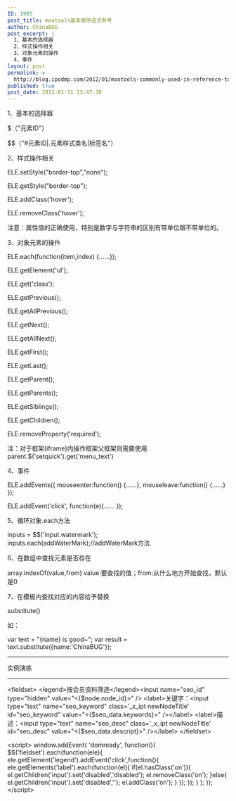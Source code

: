 ```yaml
---
ID: 1905
post_title: mootools基本常用语法参考
author: ChinaBUG
post_excerpt: |
  1、基本的选择器
  2、样式操作相关
  3、对象元素的操作
  4、事件
layout: post
permalink: >
  http://blog.ipodmp.com/2012/01/mootools-commonly-used-in-reference-to-the-basic-syntax-mootools.html
published: true
post_date: 2012-01-31 13:47:38
---
```

1、基本的选择器

$（"元素ID"）

$$（"#元素ID|.元素样式类名|标签名"）

2、样式操作相关

ELE.setStyle("border-top","none");

ELE.getStyle("border-top");

ELE.addClass('hover');

ELE.removeClass('hover');

注意：属性值的正确使用，特别是数字与字符串的区别有带单位跟不带单位的。

3、对象元素的操作

ELE.each(function(item,index) {......});

ELE.getElement('ul');

ELE.get('class');

ELE.getPrevious();

ELE.getAllPrevious();

ELE.getNext();

ELE.getAllNext();

ELE.getFirst();

ELE.getLast();

ELE.getParent();

ELE.getParents();

ELE.getSiblings();

ELE.getChildren();

ELE.removeProperty('required');

注：对于框架(iframe)内操作框架父框架则需要使用parent.$('setquick').get('menu_text')

4、事件

ELE.addEvents({
mouseenter:function() {......},
mouseleave:function() {......}
});

ELE.addEvent('click', function(e){...... });

5、循环对象.each方法

inputs = $$('input.watermark');
inputs.each(addWaterMark);//addWaterMark方法

6、在数组中查找元素是否存在

array.indexOf(value,from)
value:要查找的值；from:从什么地方开始查找，默认是0

7、在模板内查找对应的内容给予替换

substitute()

如：

var text = "{name} is good~";
var result = text.substitute({name:'ChinaBUG'});

****************************************************

实例演练

****************************************************

&lt;fieldset&gt;
&lt;legend&gt;按会员资料筛选&lt;/legend&gt;&lt;input name="seo_id" type="hidden" value="&lt;{$node.node_id}&gt;" /&gt;
&lt;label&gt;关键字：&lt;input type="text" name="seo_keyword" class='_x_ipt newNodeTitle' id="seo_keyword" value="&lt;{$seo_data.keywords}&gt;" /&gt;&lt;/label&gt;
&lt;label&gt;描述：&lt;input type="text" name="seo_desc" class='_x_ipt newNodeTitle' id="seo_desc" value="&lt;{$seo_data.descript}&gt;" /&gt;&lt;/label&gt;
&lt;/fieldset&gt;

&lt;script&gt;
window.addEvent(
'domready',
function(){
$$('fieldset').each(function(ele){
ele.getElement('legend').addEvent('click',function(){
ele.getElements('label').each(function(el){
if(el.hasClass('on')){
el.getChildren('input').set('disabled','disabled');
el.removeClass('on');
}else{
el.getChildren('input').set('disabled','');
el.addClass('on');
}
});
});
}
);
});
&lt;/script&gt;
